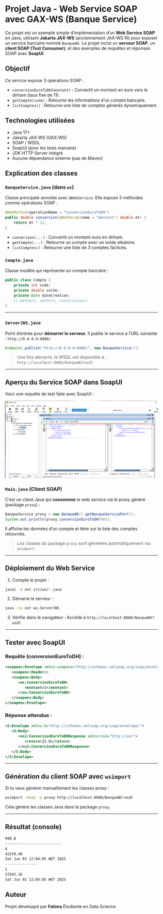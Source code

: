 #  Projet Java - Web Service SOAP avec GAX-WS (Banque Service)

Ce projet est un exemple simple d’implémentation d’un **Web Service SOAP** en Java, utilisant **Jakarta JAX-WS** (anciennement JAX-WS RI) pour exposer un service bancaire nommé `BanqueWS`. Le projet inclut un **serveur SOAP**, un **client SOAP (Test Consumer)**, et des exemples de requêtes et réponses SOAP avec **SoapUI**.


## Objectif

Ce service expose 3 opérations SOAP :
- `conversionEuroToDH(montant)` : Convertit un montant en euro vers le dirham (taux fixe de 11).
- `getCompte(code)` : Retourne les informations d’un compte bancaire.
- `listComptes()` : Retourne une liste de comptes générés dynamiquement.



##  Technologies utilisées

- Java 17+
- Jakarta JAX-WS (GAX-WS)
- SOAP / WSDL
- SoapUI (pour les tests manuels)
- JDK HTTP Server intégré
- Aucune dépendance externe (pas de Maven)



##  Explication des classes

###  `BanqueService.java` (dans `ws`)

Classe principale annotée avec `@WebService`. Elle expose 3 méthodes comme opérations SOAP :

```java
@WebMethod(operationName = "ConversionEuroToDH")
public double conversion(@WebParam(name = "montant") double mt) {
    return mt * 11;
}
````

* `conversion(...)` : Convertit un montant euro en dirham.
* `getCompte(...)` : Retourne un compte avec un solde aléatoire.
* `listComptes()` : Retourne une liste de 3 comptes factices.

### `Compte.java`

Classe modèle qui représente un compte bancaire :

```java
public class Compte {
    private int code;
    private double solde;
    private Date dateCreation;
    // Getters, setters, constructeurs
}
```

---

###  `ServerJWS.java`

Point d’entrée pour **démarrer le serveur**. Il publie le service à l’URL suivante :
`http://0.0.0.0:8080/`

```java
Endpoint.publish("http://0.0.0.0:8080/", new BanqueService());
```

> Une fois démarré, le WSDL est disponible à :
> `http://localhost:8080/BanqueWS?wsdl`

---

## Aperçu du Service SOAP dans SoapUI

Voici une requête de test faite avec SoapUI :

![Requête SoapUI](img/img.png)

### `Main.java` (Client SOAP)

C’est un client Java qui **consomme** le web service via le proxy généré (package `proxy`) :

```java
BanqueService proxy = new BanqueWS().getBanqueServicePort();
System.out.println(proxy.conversionEuroToDH(90));
```

Il affiche les données d’un compte et itère sur la liste des comptes retournés.

> Les classes du package `proxy` sont générées automatiquement via `wsimport`.

---

## Déploiement du Web Service

1. Compile le projet :

```bash
javac -d out src/ws/*.java
```

2. Démarre le serveur :

```bash
java -cp out ws.ServerJWS
```

3. Vérifie dans le navigateur :
   Accède à `http://localhost:8080/BanqueWS?wsdl`

---

## Tester avec SoapUI

### Requête (conversionEuroToDH) :

```xml
<soapenv:Envelope xmlns:soapenv="http://schemas.xmlsoap.org/soap/envelope/" xmlns:ws="http://ws/">
   <soapenv:Header/>
   <soapenv:Body>
      <ws:ConversionEuroToDH>
         <montant>2</montant>
      </ws:ConversionEuroToDH>
   </soapenv:Body>
</soapenv:Envelope>
```

### Réponse attendue :

```xml
<S:Envelope xmlns:S="http://schemas.xmlsoap.org/soap/envelope/">
   <S:Body>
      <ns2:ConversionEuroToDHResponse xmlns:ns2="http://ws/">
         <return>22.0</return>
      </ns2:ConversionEuroToDHResponse>
   </S:Body>
</S:Envelope>
```

---

## Génération du client SOAP avec `wsimport`

Si tu veux générer manuellement les classes proxy :

```bash
wsimport -keep -p proxy http://localhost:8080/BanqueWS?wsdl
```

Cela génère les classes Java dans le package `proxy`.

---

## Résultat (console)

```bash
990.0
--------------------------
4
42259.48
Sat Jun 01 12:04:05 WET 2025
---------------
1
53342.16
Sat Jun 01 12:04:05 WET 2025
```

## Auteur

Projet développé par **Fatima**
Étudiante en Data Science

````
